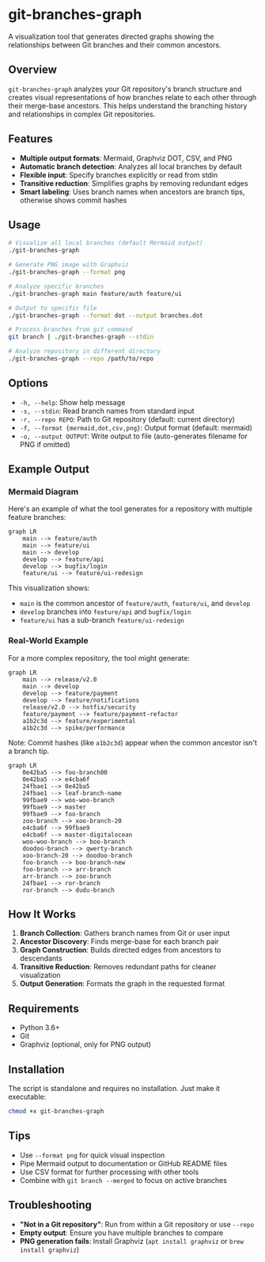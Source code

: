 # git-branches-graph

A visualization tool that generates directed graphs showing the relationships between Git branches and their common ancestors.

## Overview

`git-branches-graph` analyzes your Git repository's branch structure and creates visual representations of how branches relate to each other through their merge-base ancestors. This helps understand the branching history and relationships in complex Git repositories.

## Features

- **Multiple output formats**: Mermaid, Graphviz DOT, CSV, and PNG
- **Automatic branch detection**: Analyzes all local branches by default
- **Flexible input**: Specify branches explicitly or read from stdin
- **Transitive reduction**: Simplifies graphs by removing redundant edges
- **Smart labeling**: Uses branch names when ancestors are branch tips, otherwise shows commit hashes

## Usage

```bash
# Visualize all local branches (default Mermaid output)
./git-branches-graph

# Generate PNG image with Graphviz
./git-branches-graph --format png

# Analyze specific branches
./git-branches-graph main feature/auth feature/ui

# Output to specific file
./git-branches-graph --format dot --output branches.dot

# Process branches from git command
git branch | ./git-branches-graph --stdin

# Analyze repository in different directory
./git-branches-graph --repo /path/to/repo
```

## Options

- `-h, --help`: Show help message
- `-s, --stdin`: Read branch names from standard input
- `-r, --repo REPO`: Path to Git repository (default: current directory)
- `-f, --format {mermaid,dot,csv,png}`: Output format (default: mermaid)
- `-o, --output OUTPUT`: Write output to file (auto-generates filename for PNG if omitted)

## Example Output

### Mermaid Diagram

Here's an example of what the tool generates for a repository with multiple feature branches:

```mermaid
graph LR
    main --> feature/auth
    main --> feature/ui
    main --> develop
    develop --> feature/api
    develop --> bugfix/login
    feature/ui --> feature/ui-redesign
```

This visualization shows:
- `main` is the common ancestor of `feature/auth`, `feature/ui`, and `develop`
- `develop` branches into `feature/api` and `bugfix/login`
- `feature/ui` has a sub-branch `feature/ui-redesign`

### Real-World Example

For a more complex repository, the tool might generate:

```mermaid
graph LR
    main --> release/v2.0
    main --> develop
    develop --> feature/payment
    develop --> feature/notifications
    release/v2.0 --> hotfix/security
    feature/payment --> feature/payment-refactor
    a1b2c3d --> feature/experimental
    a1b2c3d --> spike/performance
```

Note: Commit hashes (like `a1b2c3d`) appear when the common ancestor isn't a branch tip.

```mermaid
graph LR
    0e42ba5 --> foo-branch00
    0e42ba5 --> e4cba6f
    24fbae1 --> 0e42ba5
    24fbae1 --> leaf-branch-name
    99fbae9 --> woo-woo-branch
    99fbae9 --> master
    99fbae9 --> foo-branch
    zoo-branch --> xoo-branch-20
    e4cba6f --> 99fbae9
    e4cba6f --> master-digitalocean
    woo-woo-branch --> boo-branch
    doodoo-branch --> qwerty-branch
    xoo-branch-20 --> doodoo-branch
    foo-branch --> boo-branch-new
    foo-branch --> arr-branch
    arr-branch --> zoo-branch
    24fbae1 --> ror-branch
    ror-branch --> dudu-branch
```

## How It Works

1. **Branch Collection**: Gathers branch names from Git or user input
2. **Ancestor Discovery**: Finds merge-base for each branch pair
3. **Graph Construction**: Builds directed edges from ancestors to descendants
4. **Transitive Reduction**: Removes redundant paths for cleaner visualization
5. **Output Generation**: Formats the graph in the requested format

## Requirements

- Python 3.6+
- Git
- Graphviz (optional, only for PNG output)

## Installation

The script is standalone and requires no installation. Just make it executable:

```bash
chmod +x git-branches-graph
```

## Tips

- Use `--format png` for quick visual inspection
- Pipe Mermaid output to documentation or GitHub README files
- Use CSV format for further processing with other tools
- Combine with `git branch --merged` to focus on active branches

## Troubleshooting

- **"Not in a Git repository"**: Run from within a Git repository or use `--repo`
- **Empty output**: Ensure you have multiple branches to compare
- **PNG generation fails**: Install Graphviz (`apt install graphviz` or `brew install graphviz`)
